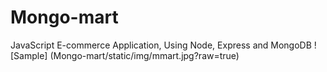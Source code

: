 # Mongo-mart
JavaScript E-commerce Application, Using Node, Express and MongoDB
![Sample] (Mongo-mart/static/img/mmart.jpg?raw=true)
